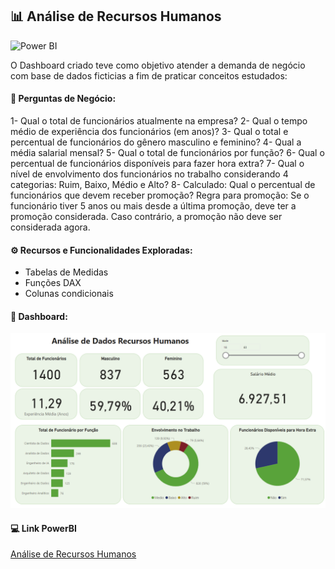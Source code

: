 ## 📊 Análise de Recursos Humanos
![Power BI](https://img.shields.io/badge/Power-BI-d6c936?style=for-the-badge&logo=power-bi&logoColor=white)

O Dashboard criado teve como objetivo atender a demanda de negócio com base de dados ficticias a fim de praticar conceitos estudados:

#### 🧪 Perguntas de Negócio:

1- Qual o total de funcionários atualmente na empresa?
2- Qual o tempo médio de experiência dos funcionários (em anos)?
3- Qual o total e percentual de funcionários do gênero masculino e feminino?
4- Qual a média salarial mensal?
5- Qual o total de funcionários por função?
6- Qual o percentual de funcionários disponíveis para fazer hora extra?
7- Qual o nível de envolvimento dos funcionários no trabalho considerando 4 categorias: Ruim, Baixo, Médio e Alto?
8- Calculado: Qual o percentual de funcionários que devem receber promoção? Regra para promoção: Se o funcionário tiver 5 anos ou mais desde a última promoção, deve ter a promoção considerada. Caso contrário, a promoção não deve ser considerada agora.


#### ⚙️ Recursos e Funcionalidades Exploradas:

- Tabelas de Medidas
- Funções DAX
- Colunas condicionais

#### 🧰 Dashboard:
![Dash](Images\dashboard_rh_pbi.png)

#### 💻 Link PowerBI
[Análise de Recursos Humanos](https://app.powerbi.com/links/Y-KbqKPsOD?ctid=ab92b966-4489-4c22-9fc6-1535db65d26f&pbi_source=linkShare)